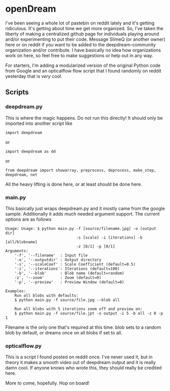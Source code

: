 # openDream

I've been seeing a whole lot of pastebin on reddit lately and it's getting ridiculous. It's getting about time we get more organized. So, I've taken the liberty of making a centralized github page for individuals playing around and/or experimenting to put their code. Message SlimeQ (or another owner) here or on reddit if you want to be added to the deepdream-community organization and/or contribute. I have basically no idea how organizations work on here, so feel free to make suggestions or help out in any way. 

For starters, I'm adding a modularized version of the original Python code from Google and an opticalflow flow script that I found randomly on reddit yesterday that is *very* cool.

## Scripts
### deepdream.py
This is where the magic happens. Do not run this directly! It should only be imported into another script like

    import deepdream

or

    import deepdream as dd
  
or

    from deepdream import showarray, preprocess, deprocess, make_step, deepdream, net
    
All the heavy lifting is done here, or at least should be done here.

### main.py
This basically just wraps deepdream.py and it mostly came from the google sample. Additionally it adds much needed argument support. The current options are as follows

	Usage: Usage: $ python main.py -f [source/filename.jpg] -o [output dir] 
                                   -s [scale] -i [iterations] -b [all/blobname] 
		                           -z [0/1] -p [0/1]
	Arguments:
		'-f', '--filename'  : Input file
		'-o', '--outputdir' : Output directory
		'-s', '--scaleCoef' : Scale Coefficient (default=0.5)
		'-i', '--iterations': Iterations (default=100)
		'-b', '--blob'      : Blob name (default=random)
		-z', '--zoom'       : Zoom (default=0)
		'-p', '--preview'   : Preview Window (default=0)
    
    Examples:
	    Run all blobs with defaults:
    	$ python main.py -f source/file.jpg --blob all
    	
    	Run all blobs with 5 iterations zoom off and preview on:
    	$ python main.py -f source/file.jpt -o output -i 5 -b all -z 0 -p 1
    	    
Filename is the only one that's required at this time. blob sets to a random blob by default, or dreams once on all blobs if set to all.

### opticalflow.py
This is a script I found posted on reddit once. I've never used it, but in theory it makes a smooth video out of deepdream output and it is really damn cool. If anyone knows who wrote this, they should really be credited here.

More to come, hopefully. Hop on board!

